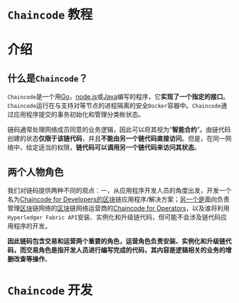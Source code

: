 # `Chaincode` 教程

# 介绍

## 什么是`Chaincode`？

`Chaincode`是一个用[Go](https://golang.org/)，[node.js](https://nodejs.org/)或[Java](https://java.com/en/)编写的程序，它**实现了一个指定的接口**。`Chaincode`运行在与支持对等节点的进程隔离的安全`Docker`容器中。`Chaincode`通过应用程序提交的事务初始化和管理分类帐状态。

链码通常处理网络成员同意的业务逻辑，因此可以将其视为“**智能合约**”。由链代码创建的状态**仅限于该链代码**，并且**不能由另一个链代码直接访问**。但是，在同一网络中，给定适当的权限，**链代码可以调用另一个链代码来访问其状态**。

## 两个人物角色

我们对链码提供两种不同的观点：一，从应用程序开发人员的角度出发，开发一个名为[Chaincode for Developers的区块](https://hyperledger-fabric.readthedocs.io/en/latest/chaincode4ade.html)链应用程序/解决方案；[另一个是](https://hyperledger-fabric.readthedocs.io/en/latest/chaincode4noah.html)面向负责管理[区块](https://hyperledger-fabric.readthedocs.io/en/latest/chaincode4noah.html)链网络的[区块](https://hyperledger-fabric.readthedocs.io/en/latest/chaincode4noah.html)链网络运营商的[Chaincode for Operators](https://hyperledger-fabric.readthedocs.io/en/latest/chaincode4noah.html)，以及谁将利用`Hyperledger Fabric API`安装、实例化和升级链代码，但可能不会涉及链代码应用程序的开发。

**因此链码包含交易和运营两个重要的角色，运营角色负责安装、实例化和升级链代码，而交易角色是指开发人员进行编写完成的代码，其内容是逻辑相关的业务的增删改查等操作**。

# `Chaincode` 开发

